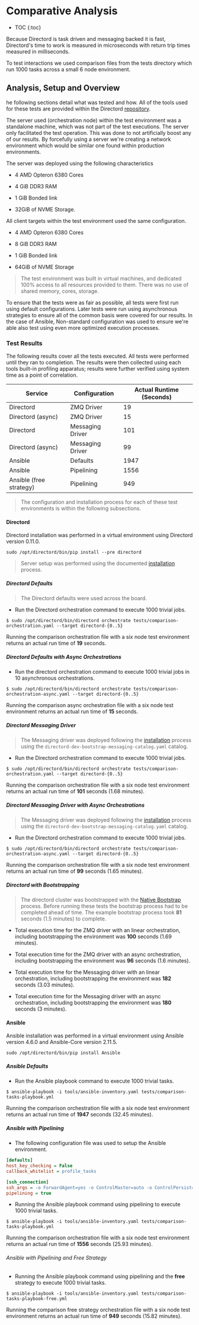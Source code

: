 # Comparative Analysis

* TOC
{:toc}

Because Directord is task driven and messaging backed it is fast, Directord's
time to work is measured in microseconds with return trip times measured in
milliseconds.

To test interactions we used comparison files from the tests directory which
run 1000 tasks across a small 6 node environment.

## Analysis, Setup and Overview

he following sections detail what was tested and how. All of the tools used for
these tests are provided within the Directord
[repository](https://github.com/directord/directord).

The server used (orchestration node) within the test environment was a
standalone machine, which was not part of the test executions. The server only
facilitated the test operation. This was done to not artificially boost any of
our results. By forcefully using a server we're creating a network environment
which would be similar one found within production environments.

The server was deployed using the following characteristics

* 4 AMD Opteron 6380 Cores

* 4 GiB DDR3 RAM

* 1 GiB Bonded link

* 32GiB of NVME Storage.

All client targets within the test environment used the same configuration.

* 4 AMD Opteron 6380 Cores

* 8 GiB DDR3 RAM

* 1 GiB Bonded link

* 64GiB of NVME Storage

> The test environment was built in virtual machines, and dedicated 100%
  access to all resources provided to them. There was no use of shared
  memory, cores, storage.

To ensure that the tests were as fair as possible, all tests were first run
using default configurations. Later tests were run using asynchronous
strategies to ensure all of the common basis were covered for our results. In
the case of Ansible, Non-standard configuration was used to ensure we're able
also test using even more optimized execution processes.

### Test Results

The following results cover all the tests executed. All tests were performed
until they ran to completion. The results were then collected using each tools
built-in profiling apparatus; results were further verified using system time
as a point of correlation.

| Service                 | Configuration    | Actual Runtime (Seconds) |
| ----------------------- | ---------------- | ------------------------ |
| Directord               | ZMQ Driver       | 19                       |
| Directord (async)       | ZMQ Driver       | 15                       |
| Directord               | Messaging Driver | 101                      |
| Directord (async)       | Messaging Driver | 99                       |
| Ansible                 | Defaults         | 1947                     |
| Ansible                 | Pipelining       | 1556                     |
| Ansible (free strategy) | Pipelining       | 949                      |

> The configuration and installation process for each of these test
  environments is within the following subsections.

#### Directord

Directord installation was performed in a virtual environment using Directord
version 0.11.0.

``` shell
sudo /opt/directord/bin/pip install --pre directord
```

> Server setup was performed using the documented
  [installation](installation.md#installation) process.

##### Directord Defaults

> The Directord defaults were used across the board.

* Run the Directord orchestration command to execute 1000 trivial jobs.

``` shell
$ sudo /opt/directord/bin/directord orchestrate tests/comparison-orchestration.yaml --target directord-{0..5}
```

Running the comparison orchestration file with a six node test environment
returns an actual run time of **19** seconds.

##### Directord Defaults with Async Orchestrations

* Run the directord orchestration command to execute 1000 trivial jobs in 10
  asynchronous orchestrations.

``` shell
$ sudo /opt/directord/bin/directord orchestrate tests/comparison-orchestration-async.yaml --target directord-{0..5}
```

Running the comparison async orchestration file with a six node test
environment returns an actual run time of **15** seconds.

##### Directord Messaging Driver

> The Messaging driver was deployed following the
  [installation](installation.md#installation) process using the
  `directord-dev-bootstrap-messaging-catalog.yaml` catalog.

* Run the Directord orchestration command to execute 1000 trivial jobs.

``` shell
$ sudo /opt/directord/bin/directord orchestrate tests/comparison-orchestration.yaml --target directord-{0..5}
```

Running the comparison orchestration file with a six node test environment
returns an actual run time of **101** seconds (1.68 minutes).

##### Directord Messaging Driver with Async Orchestrations

> The Messaging driver was deployed following the
  [installation](installation.md#installation) process using the
  `directord-dev-bootstrap-messaging-catalog.yaml` catalog.

* Run the Directord orchestration command to execute 1000 trivial jobs.

``` shell
$ sudo /opt/directord/bin/directord orchestrate tests/comparison-orchestration-async.yaml --target directord-{0..5}
```

Running the comparison orchestration file with a six node test environment
returns an actual run time of **99** seconds (1.65 minutes).

##### Directord with Bootstrapping

> The directord cluster was bootstrapped with the
  [Native Bootstrap](installation.md#bootstrap-natively) process. Before
  running these tests the bootstrap process had to be completed ahead of
  time. The example bootstrap process took **81** seconds (1.5 minutes)
  to complete.

* Total execution time for the ZMQ driver with an linear orchestration,
  including bootstrapping the environment was **100** seconds
  (1.69 minutes).

* Total execution time for the ZMQ driver with an async orchestration,
  including bootstrapping the environment was **96** seconds (1.6 minutes).

* Total execution time for the Messaging driver with an linear orchestration,
  including bootstrapping the environment was **182** seconds (3.03 minutes).

* Total execution time for the Messaging driver with an async orchestration,
  including bootstrapping the environment was **180** seconds (3 minutes).

#### Ansible

Ansible installation was performed in a virtual environment using Ansible
version 4.6.0 and Ansible-Core version 2.11.5.

``` shell
sudo /opt/directord/bin/pip install Ansible
```

##### Ansible Defaults

* Run the Ansible playbook command to execute 1000 trivial tasks.

``` shell
$ ansible-playbook -i tools/ansible-inventory.yaml tests/comparison-tasks-playbook.yml
```

Running the comparison orchestration file with a six node test environment
returns an actual run time of **1947** seconds (32.45 minutes).

##### Ansible with Pipelining

* The following configuration file was used to setup the Ansible environment.

``` ini
[defaults]
host_key_checking = False
callback_whitelist = profile_tasks

[ssh_connection]
ssh_args = -o ForwardAgent=yes -o ControlMaster=auto -o ControlPersist=60s
pipelining = true
```

* Running the Ansible playbook command using pipelining to execute 1000 trivial
  tasks.

``` shell
$ ansible-playbook -i tools/ansible-inventory.yaml tests/comparison-tasks-playbook.yml
```

Running the comparison orchestration file with a six node test environment
returns an actual run time of **1556** seconds (25.93 minutes).

###### Ansible with Pipelining and Free Strategy

* Running the Ansible playbook command using pipelining and the **free**
  strategy to execute 1000 trivial tasks.

``` shell
$ ansible-playbook -i tools/ansible-inventory.yaml tests/comparison-tasks-playbook-free.yml
```

Running the comparison free strategy orchestration file with a six node test
environment returns an actual run time of **949** seconds (15.82 minutes).
